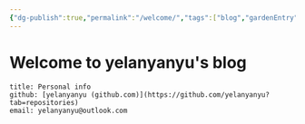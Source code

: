 ```yaml
---
{"dg-publish":true,"permalink":"/welcome/","tags":["blog","gardenEntry"]}
---
```


# Welcome to yelanyanyu's blog
```ad-info
title: Personal info
github: [yelanyanyu (github.com)](https://github.com/yelanyanyu?tab=repositories)
email: yelanyanyu@outlook.com
```


